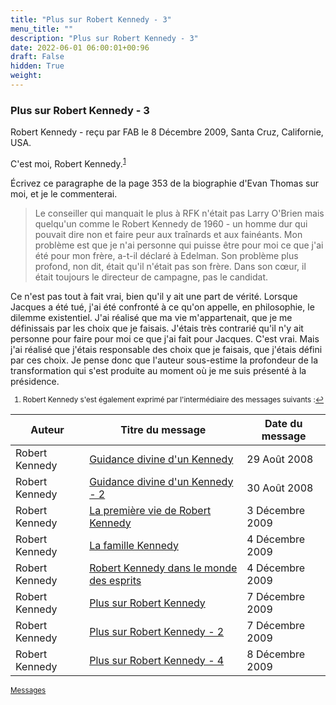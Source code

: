 ```yaml
---
title: "Plus sur Robert Kennedy - 3"
menu_title: ""
description: "Plus sur Robert Kennedy - 3"
date: 2022-06-01 06:00:01+00:96
draft: False
hidden: True
weight:
---
```

### Plus sur Robert Kennedy - 3

Robert Kennedy - reçu par FAB le 8 Décembre 2009, Santa Cruz, Californie, USA.

C'est moi, Robert Kennedy.<sup id="a1">[1](#f1)</sup>

Écrivez ce paragraphe de la page 353 de la biographie d'Evan Thomas sur moi, et je le commenterai.

> Le conseiller qui manquait le plus à RFK n'était pas Larry O'Brien mais quelqu'un comme le Robert Kennedy de 1960 - un homme dur qui pouvait dire non et faire peur aux traînards et aux fainéants. Mon problème est que je n'ai personne qui puisse être pour moi ce que j'ai été pour mon frère, a-t-il déclaré à Edelman. Son problème plus profond, non dit, était qu'il n'était pas son frère. Dans son cœur, il était toujours le directeur de campagne, pas le candidat.

Ce n'est pas tout à fait vrai, bien qu'il y ait une part de vérité. Lorsque Jacques a été tué, j'ai été confronté à ce qu'on appelle, en philosophie, le dilemme existentiel. J'ai réalisé que ma vie m'appartenait, que je me définissais par les choix que je faisais. J'étais très contrarié qu'il n'y ait personne pour faire pour moi ce que j'ai fait pour Jacques. C'est vrai. Mais j'ai réalisé que j'étais responsable des choix que je faisais, que j'étais défini par ces choix. Je pense donc que l'auteur sous-estime la profondeur de la transformation qui s'est produite au moment où je me suis présenté à la présidence.
<small>

1. <large id="f1"> Robert Kennedy s'est également exprimé par l'intermédiaire des messages suivants :[↩](#a1)

**Auteur** | **Titre du message** | **Date du message**  
---|---|---
Robert Kennedy | [Guidance divine d'un Kennedy](/fr-contemporary-messages/fr-contemporary-messages-by-date-order/fr-contemporary-messages-2008/fr-2008-8-29-1-fab-robert-kennedy/) | 29 Août 2008
Robert Kennedy | [Guidance divine d'un Kennedy - 2](/fr-contemporary-messages/fr-contemporary-messages-by-date-order/fr-contemporary-messages-2008/fr-2008-8-30-1-fab-robert-kennedy/) | 30 Août 2008
Robert Kennedy | [La première vie de Robert Kennedy](/fr-contemporary-messages/fr-contemporary-messages-by-date-order/fr-contemporary-messages-2009/fr-2009-12-3-1-fab-robert-kennedy/) | 3 Décembre 2009
Robert Kennedy | [La famille Kennedy](/fr-contemporary-messages/fr-contemporary-messages-by-date-order/fr-contemporary-messages-2009/fr-2009-12-4-1-fab-robert-kennedy/) | 4 Décembre 2009
Robert Kennedy | [Robert Kennedy dans le monde des esprits](/fr-contemporary-messages/fr-contemporary-messages-by-date-order/fr-contemporary-messages-2009/fr-2009-12-4-2-fab-robert-kennedy/) | 4 Décembre 2009
Robert Kennedy | [Plus sur Robert Kennedy](/fr-contemporary-messages/fr-contemporary-messages-by-date-order/fr-contemporary-messages-2009/fr-2009-12-7-1-fab-robert-kennedy/) | 7 Décembre 2009
Robert Kennedy | [Plus sur Robert Kennedy - 2](/fr-contemporary-messages/fr-contemporary-messages-by-date-order/fr-contemporary-messages-2009/fr-2009-12-7-2-fab-robert-kennedy/) | 7 Décembre 2009
Robert Kennedy | [Plus sur Robert Kennedy - 4](/fr-contemporary-messages/fr-contemporary-messages-by-date-order/fr-contemporary-messages-2009/fr-2009-12-8-2-fab-robert-kennedy/) | 8 Décembre 2009

[Messages](/fr-contemporary-messages/fr-contemporary-messages-by-date-order/fr-contemporary-messages-2009)